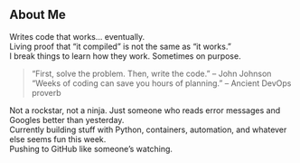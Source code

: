 ## About Me

Writes code that works… eventually.  
Living proof that “it compiled” is not the same as “it works.”  
I break things to learn how they work. Sometimes on purpose.

> “First, solve the problem. Then, write the code.” – John Johnson  
> “Weeks of coding can save you hours of planning.” – Ancient DevOps proverb

Not a rockstar, not a ninja. Just someone who reads error messages and Googles better than yesterday.  
Currently building stuff with Python, containers, automation, and whatever else seems fun this week.  
Pushing to GitHub like someone’s watching.
